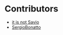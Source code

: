 # Contributors

- [it is not Savio](https://github.com/NaoEhSavio)
- [SergioBonatto](https://github.com/SergioBonatto)

